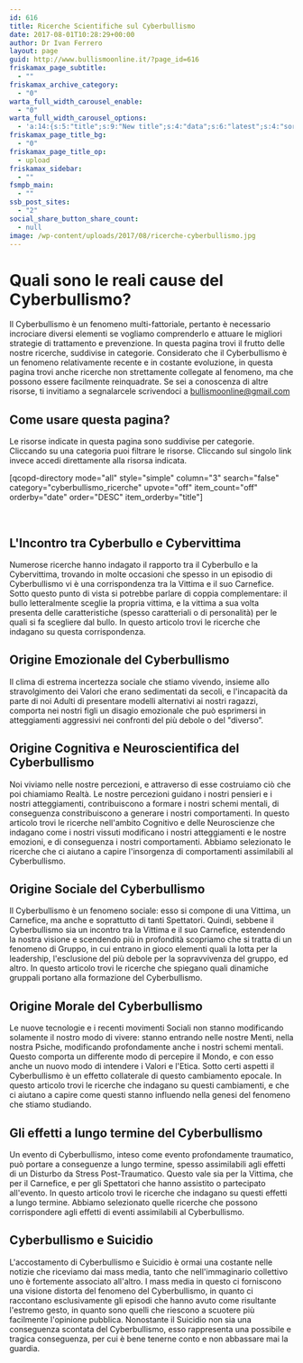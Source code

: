 ```yaml
---
id: 616
title: Ricerche Scientifiche sul Cyberbullismo
date: 2017-08-01T10:28:29+00:00
author: Dr Ivan Ferrero
layout: page
guid: http://www.bullismoonline.it/?page_id=616
friskamax_page_subtitle:
  - ""
friskamax_archive_category:
  - "0"
warta_full_width_carousel_enable:
  - "0"
warta_full_width_carousel_options:
  - 'a:14:{s:5:"title";s:9:"New title";s:4:"data";s:6:"latest";s:4:"sort";s:8:"comments";s:10:"time_range";s:3:"all";s:8:"category";i:2;s:4:"tags";s:0:"";s:8:"post_ids";s:0:"";s:5:"count";i:4;s:7:"excerpt";i:320;s:8:"interval";i:8000;s:9:"animation";s:5:"slide";s:15:"animation_speed";i:2000;s:13:"ignore_sticky";i:1;s:11:"hide_mobile";i:0;}'
friskamax_page_title_bg:
  - "0"
friskamax_page_title_op:
  - upload
friskamax_sidebar:
  - ""
fsmpb_main:
  - ""
ssb_post_sites:
  - "2"
social_share_button_share_count:
  - null
image: /wp-content/uploads/2017/08/ricerche-cyberbullismo.jpg
---
```

<h1>Quali sono le reali cause del Cyberbullismo?</h1>
Il Cyberbullismo è un fenomeno multi-fattoriale, pertanto è necessario incrociare diversi elementi se vogliamo comprenderlo e attuare le migliori strategie di trattamento e prevenzione.
In questa pagina trovi il frutto delle nostre ricerche, suddivise in categorie.
Considerato che il Cyberbullismo è un fenomeno relativamente recente e in costante evoluzione, in questa pagina trovi anche ricerche non strettamente collegate al fenomeno, ma che possono essere facilmente reinquadrate.
Se sei a conoscenza di altre risorse, ti invitiamo a segnalarcele scrivendoci a <a href="mailto:bullismoonline@gmail.com">bullismoonline@gmail.com</a>
<h2>Come usare questa pagina?</h2>
Le risorse indicate in questa pagina sono suddivise per categorie.
Cliccando su una categoria puoi filtrare le risorse.
Cliccando sul singolo link invece accedi direttamente alla risorsa indicata.

[qcopd-directory mode="all" style="simple" column="3" search="false" category="cyberbullismo_ricerche" upvote="off" item_count="off" orderby="date" order="DESC" item_orderby="title"]

&nbsp;
<div>
<h2>L'Incontro tra Cyberbullo e Cybervittima</h2>
Numerose ricerche hanno indagato il rapporto tra il Cyberbullo e la Cybervittima, trovando in molte occasioni che spesso in un episodio di Cyberbullismo vi è una corrispondenza tra la Vittima e il suo Carnefice.
Sotto questo punto di vista si potrebbe parlare di coppia complementare: il bullo letteralmente sceglie la propria vittima, e la vittima a sua volta presenta delle caratteristiche (spesso caratteriali o di personalità) per le quali si fa scegliere dal bullo.
In questo articolo trovi le ricerche che indagano su questa corrispondenza.
<h2>Origine Emozionale del Cyberbullismo</h2>
Il clima di estrema incertezza sociale che stiamo vivendo, insieme allo stravolgimento dei Valori che erano sedimentati da secoli, e l'incapacità da parte di noi Adulti di presentare modelli alternativi ai nostri ragazzi, comporta nei nostri figli un disagio emozionale che può esprimersi in atteggiamenti aggressivi nei confronti del più debole o del "diverso”.
<h2>Origine Cognitiva e Neuroscientifica del Cyberbullismo</h2>
Noi viviamo nelle nostre percezioni, e attraverso di esse costruiamo ciò che poi chiamiamo Realtà.
Le nostre percezioni guidano i nostri pensieri e i nostri atteggiamenti, contribuiscono a formare i nostri schemi mentali, di conseguenza constribuiscono a generare i nostri comportamenti.
In questo articolo trovi le ricerche nell'ambito Cognitivo e delle Neuroscienze che indagano come i nostri vissuti modificano i nostri atteggiamenti e le nostre emozioni, e di conseguenza i nostri comportamenti.
Abbiamo selezionato le ricerche che ci aiutano a capire l'insorgenza di comportamenti assimilabili al Cyberbullismo.
<h2>Origine Sociale del Cyberbullismo</h2>
Il Cyberbullismo è un fenomeno sociale: esso si compone di una Vittima, un Carnefice, ma anche e soprattutto di tanti Spettatori.
Quindi, sebbene il Cyberbullismo sia un incontro tra la Vittima e il suo Carnefice, estendendo la nostra visione e scendendo più in profondità scopriamo che si tratta di un fenomeno di Gruppo, in cui entrano in gioco elementi quali la lotta per la leadership, l'esclusione del più debole per la sopravvivenza del gruppo, ed altro.
In questo articolo trovi le ricerche che spiegano quali dinamiche gruppali portano alla formazione del Cyberbullismo.
<h2>Origine Morale del Cyberbullismo</h2>
Le nuove tecnologie e i recenti movimenti Sociali non stanno modificando solamente il nostro modo di vivere: stanno entrando nelle nostre Menti, nella nostra Psiche, modificando profondamente anche i nostri schemi mentali.
Questo comporta un differente modo di percepire il Mondo, e con esso anche un nuovo modo di intendere i Valori e l'Etica.
Sotto certi aspetti il Cyberbullismo è un effetto collaterale di questo cambiamento epocale.
In questo articolo trovi le ricerche che indagano su questi cambiamenti, e che ci aiutano a capire come questi stanno influendo nella genesi del fenomeno che stiamo studiando.
<h2>Gli effetti a lungo termine del Cyberbullismo</h2>
Un evento di Cyberbullismo, inteso come evento profondamente traumatico, può portare a conseguenze a lungo termine, spesso assimilabili agli effetti di un Disturbo da Stress Post-Traumatico.
Questo vale sia per la Vittima, che per il Carnefice, e per gli Spettatori che hanno assistito o partecipato all'evento.
In questo articolo trovi le ricerche che indagano su questi effetti a lungo termine.
Abbiamo selezionato quelle ricerche che possono corrispondere agli effetti di eventi assimilabili al Cyberbullismo.
<h2>Cyberbullismo e Suicidio</h2>
L'accostamento di Cyberbullismo e Suicidio è ormai una costante nelle notizie che riceviamo dai mass media, tanto che nell'immaginario collettivo uno è fortemente associato all'altro.
I mass media in questo ci forniscono una visione distorta del fenomeno del Cyberbullismo, in quanto ci raccontano esclusivamente gli episodi che hanno avuto come risultante l'estremo gesto, in quanto sono quelli che riescono a scuotere più facilmente l'opinione pubblica.
Nonostante il Suicidio non sia una conseguenza scontata del Cyberbullismo, esso rappresenta una possibile e tragica conseguenza, per cui è bene tenerne conto e non abbassare mai la guardia.

</div>